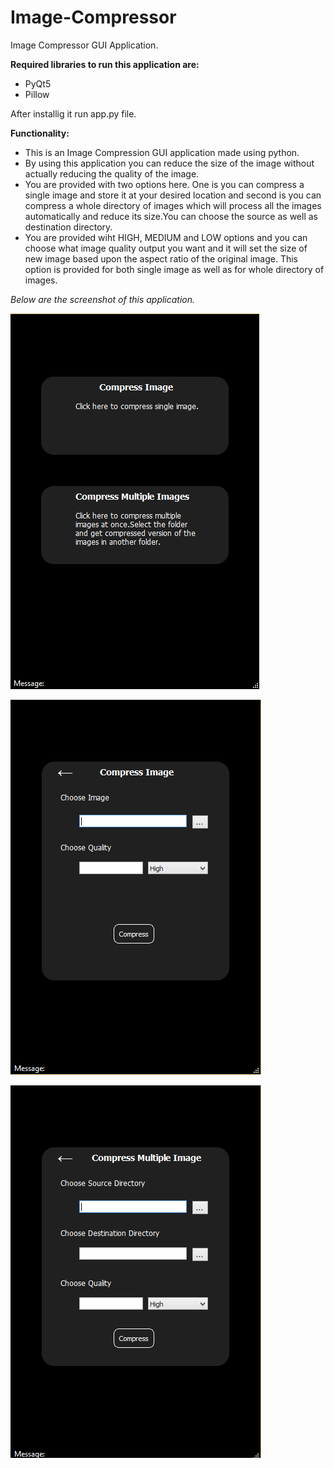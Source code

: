 # Image-Compressor
Image Compressor GUI Application.

**Required libraries to run this application are:**
- PyQt5
- Pillow

After installig it run app.py file.

**Functionality:**
- This is an Image Compression GUI application made using python.
- By using this application you can reduce the size of the image without actually reducing the quality of the image.
- You are provided with two options here. One is you can compress a single image and store it at your desired location and second is you can compress a whole directory of images which will process all the images automatically and reduce its size.You can choose the source as well as destination directory.
- You are provided wiht HIGH, MEDIUM and LOW options and you can choose what image quality output you want and it will set the size of new image based upon the aspect ratio of the original image. This option is provided for both single image as well as for whole directory of images.


*Below are the screenshot of this application.*

![alt text](https://github.com/VritikaMalhotra/Image-Compressor/blob/main/ImageCompressorScreenshot1.PNG "Home Screen")

![alt text](https://github.com/VritikaMalhotra/Image-Compressor/blob/main/ImageCompressorScreenshot2.PNG "Expanded single image screen")

![alt text](https://github.com/VritikaMalhotra/Image-Compressor/blob/main/ImageCompressorScreenshot3.PNG "Expanded dierctory screen")
 
